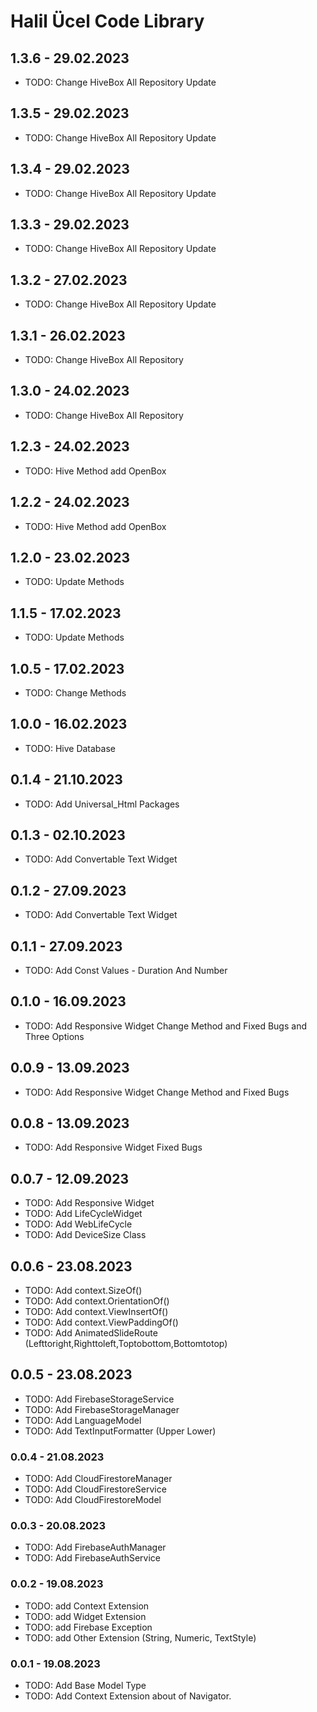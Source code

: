 # Halil Ücel Code Library

## 1.3.6 - 29.02.2023

* TODO: Change HiveBox All Repository Update

## 1.3.5 - 29.02.2023

* TODO: Change HiveBox All Repository Update

## 1.3.4 - 29.02.2023

* TODO: Change HiveBox All Repository Update

## 1.3.3 - 29.02.2023

* TODO: Change HiveBox All Repository Update

## 1.3.2 - 27.02.2023

* TODO: Change HiveBox All Repository Update

## 1.3.1 - 26.02.2023

* TODO: Change HiveBox All Repository

## 1.3.0 - 24.02.2023

* TODO: Change HiveBox All Repository

## 1.2.3 - 24.02.2023

* TODO: Hive Method add OpenBox

## 1.2.2 - 24.02.2023

* TODO: Hive Method add OpenBox

## 1.2.0 - 23.02.2023

* TODO: Update Methods

## 1.1.5 - 17.02.2023

* TODO: Update Methods

## 1.0.5 - 17.02.2023

* TODO: Change Methods

## 1.0.0 - 16.02.2023

* TODO: Hive Database

## 0.1.4 - 21.10.2023

* TODO: Add Universal_Html Packages

## 0.1.3 - 02.10.2023

* TODO: Add Convertable Text Widget

## 0.1.2 - 27.09.2023

* TODO: Add Convertable Text Widget

## 0.1.1 - 27.09.2023

* TODO: Add Const Values - Duration And Number

## 0.1.0 - 16.09.2023

* TODO: Add Responsive Widget Change Method and Fixed Bugs and Three Options

## 0.0.9 - 13.09.2023

* TODO: Add Responsive Widget Change Method and Fixed Bugs

## 0.0.8 - 13.09.2023

* TODO: Add Responsive Widget Fixed Bugs

## 0.0.7 - 12.09.2023

* TODO: Add Responsive Widget
* TODO: Add LifeCycleWidget
* TODO: Add WebLifeCycle
* TODO: Add DeviceSize Class

## 0.0.6 - 23.08.2023

* TODO: Add context.SizeOf()
* TODO: Add context.OrientationOf()
* TODO: Add context.ViewInsertOf()
* TODO: Add context.ViewPaddingOf()
* TODO: Add AnimatedSlideRoute (Lefttoright,Righttoleft,Toptobottom,Bottomtotop)

## 0.0.5 - 23.08.2023

* TODO: Add FirebaseStorageService
* TODO: Add FirebaseStorageManager
* TODO: Add LanguageModel
* TODO: Add TextInputFormatter (Upper Lower)

### 0.0.4 - 21.08.2023

* TODO: Add CloudFirestoreManager
* TODO: Add CloudFirestoreService
* TODO: Add CloudFirestoreModel

### 0.0.3 - 20.08.2023

* TODO: Add FirebaseAuthManager
* TODO: Add FirebaseAuthService

### 0.0.2 - 19.08.2023

* TODO: add Context Extension
* TODO: add Widget Extension
* TODO: add Firebase Exception
* TODO: add Other Extension (String, Numeric, TextStyle)

### 0.0.1 - 19.08.2023

* TODO: Add Base Model Type
* TODO: Add Context Extension about of Navigator.
